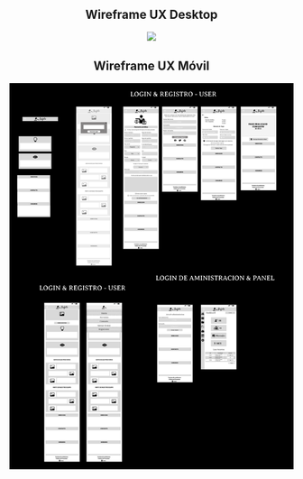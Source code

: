 <h2 align="center"
  >Wireframe UX Desktop</h2>
 
<p align="center"><img src="https://github.com/Jramo5/Launch-X-Latam-MisionFrontEnd/blob/main/INTRO/Practicas/4-%20Wireframe%20UX/Desktop/Pagina%20web%20para%20abogados.png?raw=true"></p>

<h2 align="center"
  >Wireframe UX Móvil </h2>
 
<p align="center"><img src="https://github.com/Jramo5/Launch-X-Latam-MisionFrontEnd/blob/main/INTRO/Practicas/4-%20Wireframe%20UX/Movil/Pagina%20web%20para%20abogados.png?raw=true"></p>
